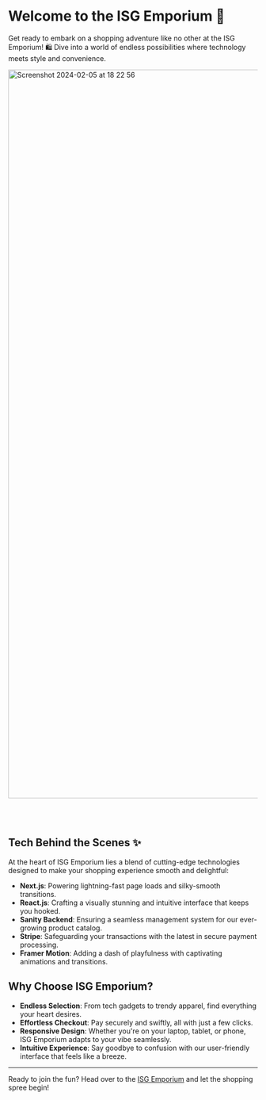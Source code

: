 # Welcome to the ISG Emporium 🎉

Get ready to embark on a shopping adventure like no other at the ISG Emporium! 🛍️ Dive into a world of endless possibilities where technology meets style and convenience.

<img width="1470" alt="Screenshot 2024-02-05 at 18 22 56" src="https://github.com/eduvieowen/isg-emporium/assets/103185065/93cb12a7-3bb3-4e61-bd6b-1e0dd2879031">

<br><br>

## Tech Behind the Scenes ✨

At the heart of ISG Emporium lies a blend of cutting-edge technologies designed to make your shopping experience smooth and delightful:

- **Next.js**: Powering lightning-fast page loads and silky-smooth transitions.
- **React.js**: Crafting a visually stunning and intuitive interface that keeps you hooked.
- **Sanity Backend**: Ensuring a seamless management system for our ever-growing product catalog.
- **Stripe**: Safeguarding your transactions with the latest in secure payment processing.
- **Framer Motion**: Adding a dash of playfulness with captivating animations and transitions.

## Why Choose ISG Emporium?

- **Endless Selection**: From tech gadgets to trendy apparel, find everything your heart desires.
- **Effortless Checkout**: Pay securely and swiftly, all with just a few clicks.
- **Responsive Design**: Whether you're on your laptop, tablet, or phone, ISG Emporium adapts to your vibe seamlessly.
- **Intuitive Experience**: Say goodbye to confusion with our user-friendly interface that feels like a breeze.

---

Ready to join the fun? Head over to the [ISG Emporium](https://isg-emporium.vercel.app/) and let the shopping spree begin!
